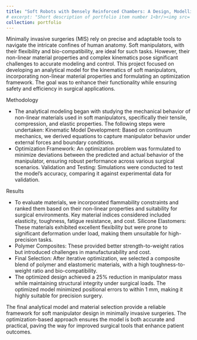 ```yaml
---
title: "Soft Robots with Densely Reinforced Chambers: A Design, Modelling and Evaluation Framework"
# excerpt: "Short description of portfolio item number 1<br/><img src='/images/500x300.png'>"
collection: portfolio
---
```


Minimally invasive surgeries (MIS) rely on precise and adaptable tools to navigate the intricate confines of human anatomy. Soft manipulators, with their flexibility and bio-compatibility, are ideal for such tasks. However, their non-linear material properties and complex kinematics pose significant challenges to accurate modeling and control. This project focused on developing an analytical model for the kinematics of soft manipulators, incorporating non-linear material properties and formulating an optimization framework. The goal was to enhance their functionality while ensuring safety and efficiency in surgical applications.

Methodology
- The analytical modeling began with studying the mechanical behavior of non-linear materials used in soft manipulators, specifically their tensile, compression, and elastic properties. The following steps were undertaken:
Kinematic Model Development: Based on continuum mechanics, we derived equations to capture manipulator behavior under external forces and boundary conditions.
- Optimization Framework: An optimization problem was formulated to minimize deviations between the predicted and actual behavior of the manipulator, ensuring robust performance across various surgical scenarios.
Validation and Testing: Simulations were conducted to test the model’s accuracy, comparing it against experimental data for validation.

Results
- To evaluate materials, we incorporated flammability constraints and ranked them based on their non-linear properties and suitability for surgical environments. Key material indices considered included elasticity, toughness, fatigue resistance, and cost.
Silicone Elastomers: These materials exhibited excellent flexibility but were prone to significant deformation under load, making them unsuitable for high-precision tasks.
- Polymer Composites: These provided better strength-to-weight ratios but introduced challenges in manufacturability and cost.
- Final Selection: After iterative optimization, we selected a composite blend of polymer and elastomeric materials, with a high toughness-to-weight ratio and bio-compatibility.
- The optimized design achieved a 25% reduction in manipulator mass while maintaining structural integrity under surgical loads. The optimized model minimized positional errors to within 1 mm, making it highly suitable for precision surgery.

The final analytical model and material selection provide a reliable framework for soft manipulator design in minimally invasive surgeries. The optimization-based approach ensures the model is both accurate and practical, paving the way for improved surgical tools that enhance patient outcomes.

<!-- This is an item in your portfolio. It can be have images or nice text. If you name the file .md, it will be parsed as markdown. If you name the file .html, it will be parsed as HTML.  -->
